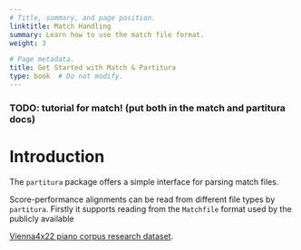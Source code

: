 ```yaml
---
# Title, summary, and page position.
linktitle: Match Handling
summary: Learn how to use the match file format.
weight: 3

# Page metadata.
title: Get Started with Match & Partitura
type: book  # Do not modify.
---
```

 

### TODO: tutorial for match! (put both in the match and partitura docs)


Introduction
============

The `partitura` package offers a simple interface for parsing match files.

Score-performance alignments can be read from different file types by
`partitura`.  Firstly it supports reading from the `Matchfile` format used by
the publicly available 

[Vienna4x22 piano corpus research dataset](https://repo.mdw.ac.at/projects/IWK/the_vienna_4x22_piano_corpus/data/index.html	"Vienna4x22").